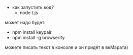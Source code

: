 - как запустить код?
    - node t.js 

может надо будет:
- npm install keypair
- npm install -g browserify

можете писать текст в консоле и он придёт в вкМарата)
